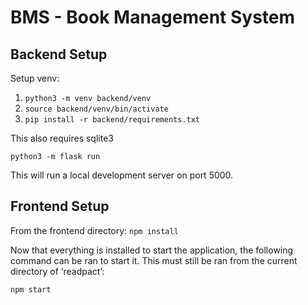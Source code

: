 # BMS - Book Management System

## Backend Setup
Setup venv:
1. `python3 -m venv backend/venv`
2. `source backend/venv/bin/activate`
3. `pip install -r backend/requirements.txt`

This also requires sqlite3

`python3 -m flask run`

This will run a local development server on port 5000.

## Frontend Setup
From the frontend directory:
`npm install`

Now that everything is installed to start the application, the following command can be ran to start it. This must still be ran from the current directory of ‘readpact’:

`npm start`
